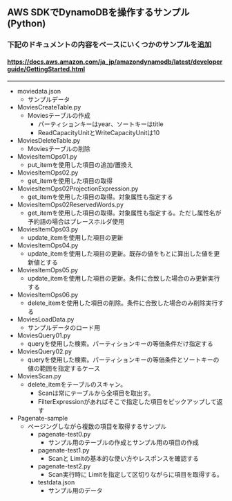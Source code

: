 ## AWS SDKでDynamoDBを操作するサンプル (Python)
### 下記のドキュメントの内容をベースにいくつかのサンプルを追加
#### https://docs.aws.amazon.com/ja_jp/amazondynamodb/latest/developerguide/GettingStarted.html

***

- moviedata.json
  - サンプルデータ
- MoviesCreateTable.py
  - Moviesテーブルの作成
    - パーティションキーはyear、ソートキーはtitle
    - ReadCapacityUnitとWriteCapacityUnitは10
- MoviesDeleteTable.py
  - Moviesテーブルの削除
- MoviesItemOps01.py
  - put_itemを使用した項目の追加/置換え
- MoviesItemOps02.py
  - get_itemを使用した項目の取得
- MoviesItemOps02ProjectionExpression.py
  - get_itemを使用した項目の取得。対象属性も指定する
- MoviesItemOps02ReservedWords.py
  - get_itemを使用した項目の取得。対象属性も指定する。ただし属性名が予約語の場合はプレースホルダ使用
- MoviesItemOps03.py
  - update_itemを使用した項目の更新
- MoviesItemOps04.py
  - update_itemを使用した項目の更新。既存の値をもとに算出した値を更新値とする
- MoviesItemOps05.py
  - update_itemを使用した項目の更新。条件に合致した場合のみ更新実行する
- MoviesItemOps06.py
  - delete_itemを使用した項目の削除。条件に合致した場合のみ削除実行する
- MoviesLoadData.py
  - サンプルデータのロード用
- MoviesQuery01.py
  - queryを使用した検索。パーティションキーの等価条件だけ指定する
- MoviesQuery02.py
  - queryを使用した検索。パーティションキーの等価条件とソートキーの値の範囲を指定するケース
- MoviesScan.py
  - delete_itemをテーブルのスキャン。
    - Scanは常にテーブルから全項目を取出す。
    - FilterExpressionがあればそこで指定した項目をピックアップして返す
- Pagenate-sample
  - ページングしながら複数の項目を取得するサンプル
    - pagenate-test0.py
      - サンプル用のテーブルの作成とサンプル用の項目の作成
    - pagenate-test1.py
      - Scanと Limitの基本的な使い方やレスポンスを確認する
    - pagenate-test2.py
      - Scan実行時に Limitを指定して区切りながらに項目を取得する。
    - testdata.json
      - サンプル用のデータ






